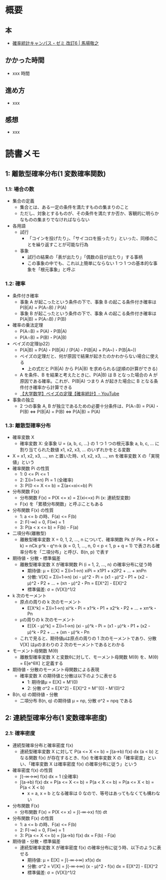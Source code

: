 # 概要

## 本

- [確率統計キャンパス・ゼミ 改訂6 | 馬場敬之](https://amzn.to/3lAWMCe)

## かかった時間

- xxx 時間

## 進め方

- xxx

## 感想

- xxx

# 読書メモ

## 1: 離散型確率分布(1 変数確率関数)

### 1.1: 場合の数

- 集合の定義
  - 集合とは、ある一定の条件を満たすものの集まりのこと
  - ただし、対象とするものが、その条件を満たすか否か、客観的に明らかなものの集まりでなければならない
- 各用語
  - 試行
    - 「コインを投げたり」、「サイコロを振ったり」といった、同様のことを繰り返すことが可能な行為
  - 事象
    - 試行の結果の「表が出たり」「偶数の目が出たり」する事柄
    - この事象の中でも、これ以上簡単にならない 1 つ 1 つの基本的な事象を「根元事象」と呼ぶ

### 1.2: 確率

- 条件付き確率
  - 事象 A が起こったという条件の下で、事象 B の起こる条件付き確率は P(B|A) = P(A∩B) / P(A)
  - 事象 B が起こったという条件の下で、事象 A の起こる条件付き確率は P(A|B) = P(A∩B) / P(B)
- 確率の乗法定理
  - P(A∩B) = P(A)・P(B|A)
  - P(A∩B) = P(B)・P(A|B)
- ベイズの定理(p22)
  - P(A|B) = P(A)・P(B|A) / (P(A)・P(B|A) + P(A~)・P(B|A~))
  - ベイズの定理だと、何が原因で結果が起きたのかわからない場合に使える
    - 上の式だと P(B|A) から P(A|B) を求められる(逆順の計算ができる)
  - A を条件、B を結果と考えたときに、P(A|B) は B となった場合の A が原因である確率。これが、P(B|A) つまり A が起きた場合に B となる条件付き確率から計算できる
  - [【大学数学】ベイズの定理【確率統計】- YouTube](https://youtu.be/oUN_GhB00fU)
- 事象の独立
  - 2 つの事象 A, B が独立であるための必要十分条件は、P(A∩B) = P(A)・P(B) <=> P(B|A) = P(B) <=> P(A|B) = P(A)

### 1.3: 離散型確率分布

- 確率変数 X
  - 確率変数 X: 全事象 U = {a, b, c, ...} の 1 つ 1 つの根元事象 a, b, c, ... に割り当てられた数値 x1, x2, x3, ... のいずれかをとる変数
- X = x1, x2, x3, ..., xn と置いた時、x1, x2, x3, ..., xn を確率変数 X の「実現値」という
- 確率関数 Pi の性質
  - 1: 0 <= Pi <= 1
  - 2: Σ(i=1->n) Pi = 1 (全確率)
  - 3: P(0 <= X <= b) = Σ(a<=xi<=b) Pi
- 分布関数 F(x)
  - 分布関数 F(x) = P(X <= x) = Σ(xi<=x) Pi (x: 連続型変数)
  - F(x) を「累積分布関数」と呼ぶこともある
- 分布関数 F(x) の性質
  - 1: a <= b の時、F(a) <= F(b)
  - 2: F(-∞) = 0, F(∞) = 1
  - 3: P(a < x <= b) = F(b) - F(a)
- 二項分布(離散型)
  - 離散型確率変数 X = 0, 1, 2, ..., n について、確率関数 Pk が Pk = P(X = k) = nCk p^k・q^n-k (k = 0, 1, ..., n, 0 < p < 1, p + q = 1) で表される確率分布を「二項分布」と呼び、B(n, p) で表す
- 期待値・分散・標準偏差
  - 離散型確率変数 X が確率関数 Pi (i = 1, 2, ..., n) の確率分布に従う時
    - 期待値: μ = E[X] = Σ(i=1->n) xiPi = x1P1 + x2P2 + ... + xnPn
    - 分散: V[X] = Σ(i=1->n) (xi - μ)^2・Pi = (x1 - μ)^2・P1 + (x2 - μ)^2・P2 + ... + (xn - μ)^2・Pn = E[X^2] - E[X]^2
    - 標準偏差: σ = (V[X])^1/2
- k 次のモーメント
  - 原点の周りの k 次のモーメント
    - E[X^k] = Σ(i=1->n) xi^k・Pi = x1^k・P1 + x2^k・P2 + ... + xn^k・Pn
  - μの周りの k 次のモーメント
    - E[(X - μ)^k] = Σ(i=1->n) (xi - μ)^k・Pi = (x1 - μ)^k・P1 + (x2 - μ)^k・P2 + ... + (xn - μ)^k・Pn
  - これで見ると、期待値μは原点の周りの 1 次のモーメントであり、分散 V[X] はμのまわりの 2 次のモーメントであるとわかる
- モーメント母関数 M(θ)
  - 離散型確率変数 X と変数θに対して、モーメント母関数 M(θ) を、M(θ) = E[e^θX] と定義する
- 期待値・分散のモーメント母関数による表現
  - 確率変数 X の期待値と分散は以下のように表せる
    - 1: 期待値μ = E[X] = M'(0)
    - 2: 分散 σ^2 = E[X^2] - E[X]^2 = M''(0) - M'(0)^2
- B(n, q) の期待値・分散
  - 二項分布 B(n, q) の期待値 μ = np, 分散 σ^2 = npq である

## 2: 連続型確率分布(1 変数確率密度)

### 2.1: 確率密度

- 連続型確率分布と確率密度 f(x)
  - 連続型確率変数 X に対して P(a <= X <= b) = ∫(a->b) f(x) dx (a < b) となる関数 f(x) が存在するとき、f(x) を確率変数 X の「確率密度」といい、「確率変数 X は確率密度 f(x) の確率分布に従う」という
- 確率密度 f(x) の性質
  - ∫(-∞->∞) f(x) dx = 1 (全確率)
  - ∫(a->b) f(x) dx = P(a <= X <= b) = P(a < X <= b) = P(a <= X < b) = P(a < X < b)
    - x = a, x = b となる確率は 0 なので、等号はあってもなくても構わない
- 分布関数 F(x)
  - 分布関数 F(x) = P(X <= x) = ∫(-∞->x) f(t) dt
- 分布関数 F(x) の性質
  - 1: a <= b の時、F(a) <= F(b)
  - 2: F(-∞) = 0, F(∞) = 1
  - 3: P(a <= X <= b) = ∫(a->b) f(x) dx = F(b) - F(a)
- 期待値・分散・標準偏差
  - 連続型確率変数 X が確率密度 f(x) の確率分布に従う時、以下のように表せる
    - 期待値: μ = E[X] = ∫(-∞->∞) xf(x) dx
    - 分散: σ^2 = V[X] = ∫(-∞->∞) (x - μ)^2・f(x) dx = E[X^2] - E[X]^2
    - 標準偏差: σ = (V[X])^1/2
